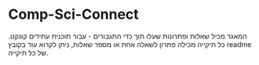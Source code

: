 # Comp-Sci-Connect
המאגר מכיל שאלות ופתרונות שעלו תוך כדי התגבורים - עבור תוכנית עתידים קונקט.
כל תיקייה מכילה פתרון לשאלה אחת או מספר שאלות, ניתן לקרוא עוד בקובץ readme של כל תיקייה. 

